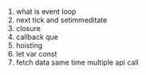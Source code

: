 1. what is event loop
2. next tick and setimmeditate
3. closure
4. callback que
5. hoisting
6. let var const
7. fetch data same time multiple api call